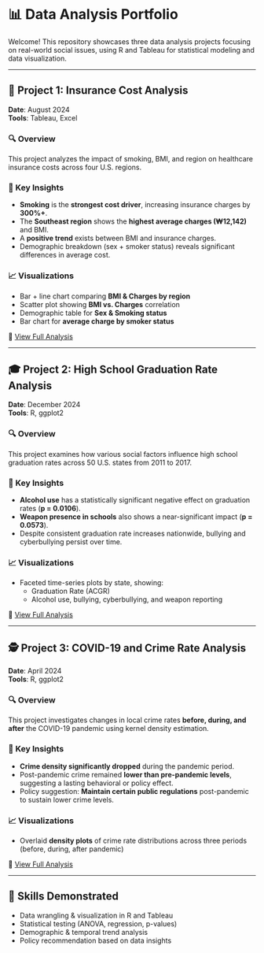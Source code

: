 # 📊 Data Analysis Portfolio

Welcome! This repository showcases three data analysis projects focusing on real-world social issues, using R and Tableau for statistical modeling and data visualization.

---

## 🏥 Project 1: Insurance Cost Analysis  
**Date**: August 2024  
**Tools**: Tableau, Excel  

### 🔍 Overview  
This project analyzes the impact of smoking, BMI, and region on healthcare insurance costs across four U.S. regions.

### 📌 Key Insights  
- **Smoking** is the **strongest cost driver**, increasing insurance charges by **300%+**.  
- The **Southeast region** shows the **highest average charges (₩12,142)** and BMI.  
- A **positive trend** exists between BMI and insurance charges.  
- Demographic breakdown (sex + smoker status) reveals significant differences in average cost.

### 📈 Visualizations  
- Bar + line chart comparing **BMI & Charges by region**  
- Scatter plot showing **BMI vs. Charges** correlation  
- Demographic table for **Sex & Smoking status**  
- Bar chart for **average charge by smoker status**

🔗 [View Full Analysis](https://github.com/vkdlxj008/jk/blob/main/medical/ANALYSIS_INSIGHTS.md)

---

## 🎓 Project 2: High School Graduation Rate Analysis  
**Date**: December 2024  
**Tools**: R, ggplot2  

### 🔍 Overview  
This project examines how various social factors influence high school graduation rates across 50 U.S. states from 2011 to 2017.

### 📌 Key Insights  
- **Alcohol use** has a statistically significant negative effect on graduation rates (**p = 0.0106**).  
- **Weapon presence in schools** also shows a near-significant impact (**p = 0.0573**).  
- Despite consistent graduation rate increases nationwide, bullying and cyberbullying persist over time.

### 📈 Visualizations  
- Faceted time-series plots by state, showing:  
  - Graduation Rate (ACGR)  
  - Alcohol use, bullying, cyberbullying, and weapon reporting

🔗 [View Full Analysis](https://github.com/vkdlxj008/jk/blob/main/school/drop_rate.R)

---

## 🕵️ Project 3: COVID-19 and Crime Rate Analysis  
**Date**: April 2024  
**Tools**: R, ggplot2  

### 🔍 Overview  
This project investigates changes in local crime rates **before, during, and after** the COVID-19 pandemic using kernel density estimation.

### 📌 Key Insights  
- **Crime density significantly dropped** during the pandemic period.  
- Post-pandemic crime remained **lower than pre-pandemic levels**, suggesting a lasting behavioral or policy effect.  
- Policy suggestion: **Maintain certain public regulations** post-pandemic to sustain lower crime levels.

### 📈 Visualizations  
- Overlaid **density plots** of crime rate distributions across three periods (before, during, after pandemic)

🔗 [View Full Analysis](https://github.com/vkdlxj008/jk/blob/main/crimes/crimes.R)

---

## 🧠 Skills Demonstrated  
- Data wrangling & visualization in R and Tableau  
- Statistical testing (ANOVA, regression, p-values)  
- Demographic & temporal trend analysis  
- Policy recommendation based on data insights
